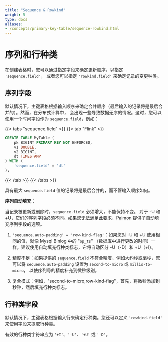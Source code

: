 ```yaml
---
title: "Sequence & Rowkind"
weight: 5
type: docs
aliases:
- /concepts/primary-key-table/sequence-rowkind.html
---
```

<!--
Licensed to the Apache Software Foundation (ASF) under one
or more contributor license agreements.  See the NOTICE file
distributed with this work for additional information
regarding copyright ownership.  The ASF licenses this file
to you under the Apache License, Version 2.0 (the
"License"); you may not use this file except in compliance
with the License.  You may obtain a copy of the License at

  http://www.apache.org/licenses/LICENSE-2.0

Unless required by applicable law or agreed to in writing,
software distributed under the License is distributed on an
"AS IS" BASIS, WITHOUT WARRANTIES OR CONDITIONS OF ANY
KIND, either express or implied.  See the License for the
specific language governing permissions and limitations
under the License.
-->

# 序列和行种类

在创建表格时，您可以通过指定字段来确定更新顺序，以指定 `'sequence.field'`， 或者您可以指定 `'rowkind.field'` 来确定记录的变更种类。

## 序列字段

默认情况下，主键表格根据输入顺序来确定合并顺序（最后输入的记录将是最后合并的）。然而，在分布式计算中， 会出现一些导致数据无序的情况。这时，您可以使用一个时间字段作为 `sequence.field`，例如：

{{< tabs "sequence.field" >}} {{< tab "Flink" >}}

```sql
CREATE TABLE MyTable (
    pk BIGINT PRIMARY KEY NOT ENFORCED,
    v1 DOUBLE,
    v2 BIGINT,
    dt TIMESTAMP
) WITH (
    'sequence.field' = 'dt'
);
```

{{< /tab >}} {{< /tabs >}}

具有最大 `sequence.field` 值的记录将是最后合并的，而不管输入顺序如何。

**序列自动填充**：

当记录被更新或删除时，`sequence.field` 必须增大，不能保持不变。 对于 -U 和 +U，它们的序列字段必须不同。如果您无法满足此要求，Paimon 提供了自动填充序列字段的选项。

1. `'sequence.auto-padding' = 'row-kind-flag'`：如果您对 -U 和 +U 使用相同的值，就像 Mysql Binlog 中的 "`op_ts`" （数据库中进行更改的时间）一样。建议使用自动填充行种类标志，它将自动区分 -U（-D）和 +U（+I）。
    
2. 精度不足：如果提供的 `sequence.field` 不符合精度，例如大约秒或毫秒，您可以将 `sequence.auto-padding` 设置为 `second-to-micro` 或 `millis-to-micro`， 以使序列号的精度补充到微秒级别。
    
3. 复合模式：例如，"second-to-micro,row-kind-flag"，首先，将微秒添加到秒钟，然后填充行种类标志。
    

## 行种类字段

默认情况下，主键表格根据输入行来确定行种类。您还可以定义 `'rowkind.field'` 来使用字段来提取行种类。

有效的行种类字符串应为 `'+I'`、`'-U'`、`'+U'` 或 `'-D'`。